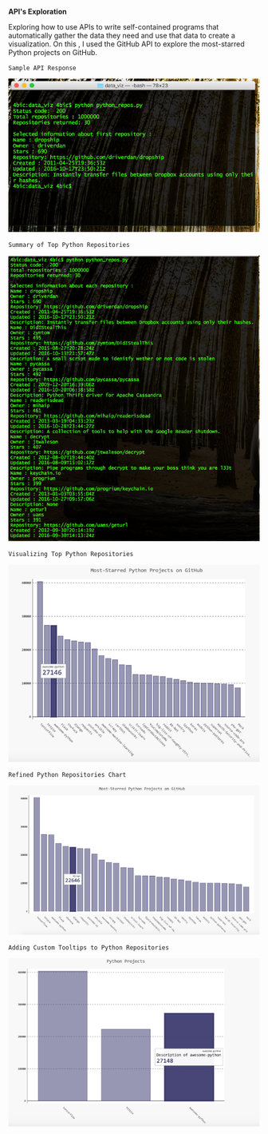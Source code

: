 **API's Exploration**

Exploring how to use APIs to write self-contained programs that automatically gather the data they need and use that data to create a visualization.
On this , I used the GitHub API to explore the most-starred Python projects on GitHub.

    Sample API Response
![alt tag](https://github.com/4bic-attic/data_viz/blob/api/images/API%20Response.png)

    Summary of Top Python Repositories
![alt tag](https://github.com/4bic-attic/data_viz/blob/api/images/summary%20of%20top%20python%20repositories.png)

    Visualizing Top Python Repositories
![alt tag](https://github.com/4bic-attic/data_viz/blob/api/images/most-starred%20Python%20projects%20on%20GitHub.png)

    Refined Python Repositories Chart
![alt tag](https://github.com/4bic-attic/data_viz/blob/api/images/refined%20chart%20of%20top%20repos.png)

    Adding Custom Tooltips to Python Repositories
![alt tag](https://github.com/4bic-attic/data_viz/blob/api/images/chart%20with%20custom%20tooltips.png)
